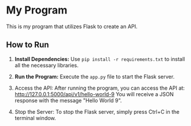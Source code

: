 # My Program

This is my program that utilizes Flask to create an API.

## How to Run

1. **Install Dependencies:**
   Use `pip install -r requirements.txt` to install all the necessary libraries.

2. **Run the Program:**
   Execute the `app.py` file to start the Flask server.

3. Access the API:
   After running the program, you can access the API at:
   http://127.0.0.1:5000/api/v1/hello-world-9
   You will receive a JSON response with the message "Hello World 9".

4. Stop the Server:
   To stop the Flask server, simply press Ctrl+C in the terminal window.
